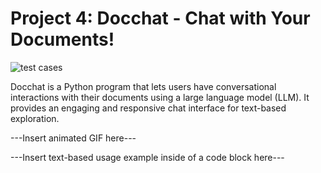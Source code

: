 # Project 4: Docchat - Chat with Your Documents! 

![test cases](https://github.com/lindsay-lew/Project_4/workflows/tests/badge.svg)

Docchat is a Python program that lets users have conversational interactions with their documents using a large language model (LLM). It provides an engaging and responsive chat interface for text-based exploration.


---Insert animated GIF here---

---Insert text-based usage example inside of a code block here---